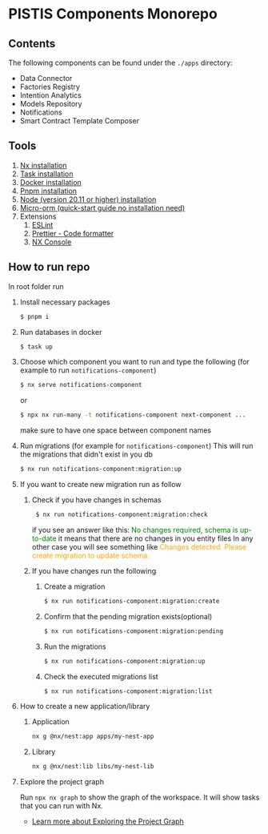# PISTIS Components Monorepo

## Contents

The following components can be found under the `./apps` directory:

-   Data Connector
-   Factories Registry
-   Intention Analytics
-   Models Repository
-   Notifications
-   Smart Contract Template Composer

## Tools

1. [Nx installation](https://nx.dev/getting-started/installation#installing-nx-globally)
2. [Task installation](https://taskfile.dev/installation/#npm)
3. [Docker installation](https://www.docker.com/products/docker-desktop/)
4. [Pnpm installation](https://pnpm.io/installation)
5. [Node (version 20.11 or higher) installation](https://nodejs.org/en/download)
6. [Micro-orm (quick-start guide no installation need)](https://mikro-orm.io/docs/quick-start)
7. Extensions
    1. [ESLint](https://marketplace.visualstudio.com/items?itemName=dbaeumer.vscode-eslint)
    2. [Prettier - Code formatter](https://marketplace.visualstudio.com/items?itemName=esbenp.prettier-vscode)
    3. [NX Console](https://marketplace.visualstudio.com/items?itemName=nrwl.angular-console)

## How to run repo

In root folder run

1. Install necessary packages

    ```bash
    $ pnpm i
    ```

2. Run databases in docker

    ```bash
    $ task up
    ```

3. Choose which component you want to run and type the following
   (for example to run `notifications-component`)

    ```bash
    $ nx serve notifications-component
    ```

    or

    ```bash
    $ npx nx run-many -t notifications-component next-component ...
    ```

    make sure to have one space between component names

4. Run migrations
   (for example for `notifications-component`)
   This will run the migrations that didn't exist in you db

    ```bash
    $ nx run notifications-component:migration:up
    ```

5. If you want to create new migration run as follow

    1. Check if you have changes in schemas

        ```bash
         $ nx run notifications-component:migration:check
        ```

        if you see an answer like this:
        <span style="color:green">No changes required, schema is up-to-date</span>
        it means that there are no changes in you entity files
        In any other case you will see something like
        <span style="color:orange">Changes detected. Please create migration to update schema.</span>

    2. If you have changes run the following
        1. Create a migration
            ```bash
            $ nx run notifications-component:migration:create
            ```
        2. Confirm that the pending migration exists(optional)
            ```bash
            $ nx run notifications-component:migration:pending
            ```
        3. Run the migrations
            ```bash
            $ nx run notifications-component:migration:up
            ```
        4. Check the executed migrations list
            ```bash
            $ nx run notifications-component:migration:list
            ```

6. How to create a new application/library

    1. Application
        ```bash
        nx g @nx/nest:app apps/my-nest-app
        ```
    2. Library
        ```bash
        nx g @nx/nest:lib libs/my-nest-lib
        ```

7. Explore the project graph

    Run `npx nx graph` to show the graph of the workspace.
    It will show tasks that you can run with Nx.

    - [Learn more about Exploring the Project Graph](https://nx.dev/core-features/explore-graph)
